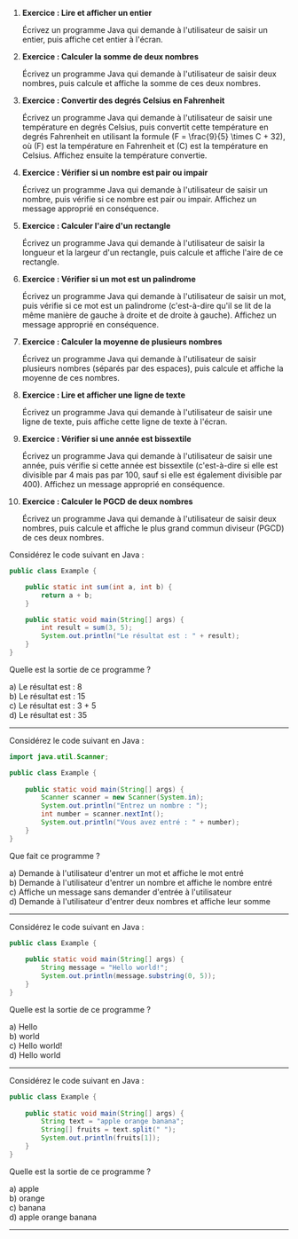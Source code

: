 1. **Exercice : Lire et afficher un entier**

   Écrivez un programme Java qui demande à l'utilisateur de saisir un entier, puis affiche cet entier à l'écran.

2. **Exercice : Calculer la somme de deux nombres**

   Écrivez un programme Java qui demande à l'utilisateur de saisir deux nombres, puis calcule et affiche la somme de ces deux nombres.

3. **Exercice : Convertir des degrés Celsius en Fahrenheit**

   Écrivez un programme Java qui demande à l'utilisateur de saisir une température en degrés Celsius, puis convertit cette température en degrés Fahrenheit en utilisant la formule \(F = \frac{9}{5} \times C + 32\), où \(F\) est la température en Fahrenheit et \(C\) est la température en Celsius. Affichez ensuite la température convertie.

4. **Exercice : Vérifier si un nombre est pair ou impair**

   Écrivez un programme Java qui demande à l'utilisateur de saisir un nombre, puis vérifie si ce nombre est pair ou impair. Affichez un message approprié en conséquence.

5. **Exercice : Calculer l'aire d'un rectangle**

   Écrivez un programme Java qui demande à l'utilisateur de saisir la longueur et la largeur d'un rectangle, puis calcule et affiche l'aire de ce rectangle.

6. **Exercice : Vérifier si un mot est un palindrome**

   Écrivez un programme Java qui demande à l'utilisateur de saisir un mot, puis vérifie si ce mot est un palindrome (c'est-à-dire qu'il se lit de la même manière de gauche à droite et de droite à gauche). Affichez un message approprié en conséquence.

7. **Exercice : Calculer la moyenne de plusieurs nombres**

   Écrivez un programme Java qui demande à l'utilisateur de saisir plusieurs nombres (séparés par des espaces), puis calcule et affiche la moyenne de ces nombres.

8. **Exercice : Lire et afficher une ligne de texte**

   Écrivez un programme Java qui demande à l'utilisateur de saisir une ligne de texte, puis affiche cette ligne de texte à l'écran.

9. **Exercice : Vérifier si une année est bissextile**

   Écrivez un programme Java qui demande à l'utilisateur de saisir une année, puis vérifie si cette année est bissextile (c'est-à-dire si elle est divisible par 4 mais pas par 100, sauf si elle est également divisible par 400). Affichez un message approprié en conséquence.

10. **Exercice : Calculer le PGCD de deux nombres**

    Écrivez un programme Java qui demande à l'utilisateur de saisir deux nombres, puis calcule et affiche le plus grand commun diviseur (PGCD) de ces deux nombres.


Considérez le code suivant en Java :

```java
public class Example {

    public static int sum(int a, int b) {
        return a + b;
    }

    public static void main(String[] args) {
        int result = sum(3, 5);
        System.out.println("Le résultat est : " + result);
    }
}
```

Quelle est la sortie de ce programme ?

a) Le résultat est : 8 \
b) Le résultat est : 15 \
c) Le résultat est : 3 + 5 \
d) Le résultat est : 35


---

Considérez le code suivant en Java :

```java
import java.util.Scanner;

public class Example {
    
    public static void main(String[] args) {
        Scanner scanner = new Scanner(System.in);
        System.out.println("Entrez un nombre : ");
        int number = scanner.nextInt();
        System.out.println("Vous avez entré : " + number);
    }
}
```

Que fait ce programme ?

a) Demande à l'utilisateur d'entrer un mot et affiche le mot entré \
b) Demande à l'utilisateur d'entrer un nombre et affiche le nombre entré \
c) Affiche un message sans demander d'entrée à l'utilisateur \
d) Demande à l'utilisateur d'entrer deux nombres et affiche leur somme



---

Considérez le code suivant en Java :

```java
public class Example {
    
    public static void main(String[] args) {
        String message = "Hello world!";
        System.out.println(message.substring(0, 5));
    }
}
```

Quelle est la sortie de ce programme ?

a) Hello \
b) world \
c) Hello world! \
d) Hello world



---

Considérez le code suivant en Java :

```java
public class Example {
    
    public static void main(String[] args) {
        String text = "apple orange banana";
        String[] fruits = text.split(" ");
        System.out.println(fruits[1]);
    }
}
```

Quelle est la sortie de ce programme ?

a) apple \
b) orange \
c) banana \
d) apple orange banana



---
